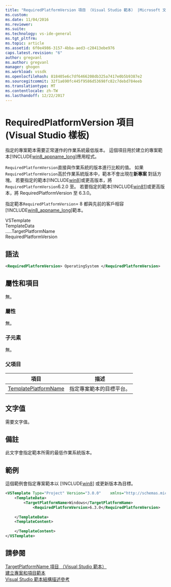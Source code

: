 ```yaml
---
title: "RequiredPlatformVersion 項目 （Visual Studio 範本） |Microsoft 文件"
ms.custom: 
ms.date: 11/04/2016
ms.reviewer: 
ms.suite: 
ms.technology: vs-ide-general
ms.tgt_pltfrm: 
ms.topic: article
ms.assetid: 6f0e4986-3157-4bba-aed3-c28413ebe976
caps.latest.revision: "6"
author: gregvanl
ms.author: gregvanl
manager: ghogen
ms.workload: vssdk
ms.openlocfilehash: 818405e6c7df6466208db325a7417e0b5b9387e2
ms.sourcegitcommit: 32f1a690fc445f9586d53698fc82c7debd784eeb
ms.translationtype: MT
ms.contentlocale: zh-TW
ms.lasthandoff: 12/22/2017
---
```

# <a name="requiredplatformversion-element-visual-studio-templates"></a>RequiredPlatformVersion 項目 (Visual Studio 樣板)
指定的專案範本需要正常運作的作業系統最低版本。 這個項目用於建立的專案範本[!INCLUDE[win8_appname_long](../debugger/includes/win8_appname_long_md.md)]應用程式。  
  
 `RequiredPlatformVersion`直接與作業系統的版本進行比較的值。 如果`RequiredPlatformVersion`高於作業系統版本中，範本不會出現在**新專案** 對話方塊。 若要指定的範本[!INCLUDE[win8](../debugger/includes/win8_md.md)]或更高版本，將`RequiredPlatformVersion`6.2.0 至。 若要指定的範本[!INCLUDE[win81](../debugger/includes/win81_md.md)]或更高版本，將 RequiredPlatformVersion 至 6.3.0。  
  
 指定範本`RequiredPlatformVersion`= 8 都與先前的客戶相容[!INCLUDE[win8_appname_long](../debugger/includes/win8_appname_long_md.md)]範本。  
  
 VSTemplate  
TemplateData  
.....TargetPlatformName  
RequiredPlatformVersion  
  
## <a name="syntax"></a>語法  
  
```xml  
<RequiredPlatformVersion> OperatingSystem </RequiredPlatformVersion>  
```  
  
## <a name="attributes-and-elements"></a>屬性和項目  
 無。  
  
### <a name="attributes"></a>屬性  
 無。  
  
### <a name="child-elements"></a>子元素  
 無。  
  
### <a name="parent-elements"></a>父項目  
  
|項目|描述|  
|-------------|-----------------|  
|[TemplatePlatformName](../extensibility/templatedata-element-visual-studio-templates.md)|指定專案範本的目標平台。|  
  
## <a name="text-value"></a>文字值  
 需要文字值。  
  
## <a name="remarks"></a>備註  
 此文字會指定範本所需的最低作業系統版本。  
  
## <a name="example"></a>範例  
 這個範例會指定專案範本以 [!INCLUDE[win8](../debugger/includes/win8_md.md)] 或更新版本為目標。  
  
```xml  
<VSTemplate Type="Project" Version="3.0.0"    xmlns="http://schemas.microsoft.com/developer/vstemplate/2005">  
    <TemplateData>  
        <TargetPlatformName>Windows</TargetPlatformName>  
            <RequiredPlatformVersion>6.3.0</RequiredPlatformVersion>  
  
    </TemplateData>  
    <TemplateContent>  
  
    </TemplateContent>  
</VSTemplate>  
```  
  
## <a name="see-also"></a>請參閱  
 [TargetPlatformName 項目 （Visual Studio 範本）](../extensibility/targetplatformname-element-visual-studio-templates.md)   
 [建立專案和項目範本](../ide/creating-project-and-item-templates.md)   
 [Visual Studio 範本結構描述參考](../extensibility/visual-studio-template-schema-reference.md)